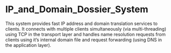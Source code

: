 # IP_and_Domain_Dossier_System
This system provides fast IP address and domain translation services to clients. It connects with multiple clients simultaneously (via multi-threading) using TCP in the transport layer and handles name resolution requests from clients using it’s internal domain file and request forwarding (using DNS in the application layer).
